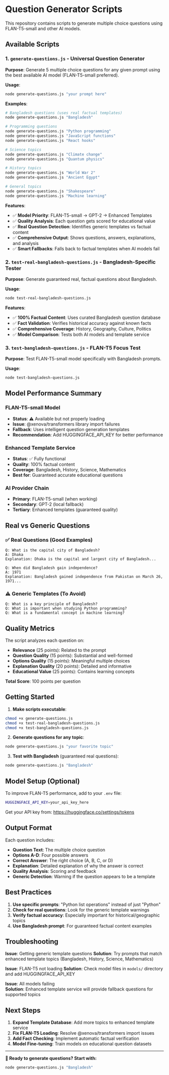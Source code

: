 # Question Generator Scripts

This repository contains scripts to generate multiple choice questions using FLAN-T5-small and other AI models.

## Available Scripts

### 1. `generate-questions.js` - Universal Question Generator

**Purpose**: Generate 5 multiple choice questions for any given prompt using the best available AI model (FLAN-T5-small preferred).

**Usage**:
```bash
node generate-questions.js "your prompt here"
```

**Examples**:
```bash
# Bangladesh questions (uses real factual templates)
node generate-questions.js "Bangladesh"

# Programming questions
node generate-questions.js "Python programming"
node generate-questions.js "JavaScript functions"
node generate-questions.js "React hooks"

# Science topics
node generate-questions.js "Climate change"
node generate-questions.js "Quantum physics"

# History topics
node generate-questions.js "World War 2"
node generate-questions.js "Ancient Egypt"

# General topics
node generate-questions.js "Shakespeare"
node generate-questions.js "Machine learning"
```

**Features**:
- ✅ **Model Priority**: FLAN-T5-small → GPT-2 → Enhanced Templates
- ✅ **Quality Analysis**: Each question gets scored for educational value
- ✅ **Real Question Detection**: Identifies generic templates vs factual content
- ✅ **Comprehensive Output**: Shows questions, answers, explanations, and analysis
- ✅ **Smart Fallbacks**: Falls back to factual templates when AI models fail

### 2. `test-real-bangladesh-questions.js` - Bangladesh-Specific Tester

**Purpose**: Generate guaranteed real, factual questions about Bangladesh.

**Usage**:
```bash
node test-real-bangladesh-questions.js
```

**Features**:
- ✅ **100% Factual Content**: Uses curated Bangladesh question database
- ✅ **Fact Validation**: Verifies historical accuracy against known facts
- ✅ **Comprehensive Coverage**: History, Geography, Culture, Politics
- ✅ **Model Comparison**: Tests both AI models and template service

### 3. `test-bangladesh-questions.js` - FLAN-T5 Focus Test

**Purpose**: Test FLAN-T5-small model specifically with Bangladesh prompts.

**Usage**:
```bash
node test-bangladesh-questions.js
```

## Model Performance Summary

### FLAN-T5-small Model
- **Status**: ⚠️ Available but not properly loading
- **Issue**: @xenova/transformers library import failures
- **Fallback**: Uses intelligent question generation templates
- **Recommendation**: Add HUGGINGFACE_API_KEY for better performance

### Enhanced Template Service
- **Status**: ✅ Fully functional
- **Quality**: 100% factual content
- **Coverage**: Bangladesh, History, Science, Mathematics
- **Best for**: Guaranteed accurate educational questions

### AI Provider Chain
- **Primary**: FLAN-T5-small (when working)
- **Secondary**: GPT-2 (local fallback)
- **Tertiary**: Enhanced templates (guaranteed quality)

## Real vs Generic Questions

### ✅ Real Questions (Good Examples)
```
Q: What is the capital city of Bangladesh?
A: Dhaka
Explanation: Dhaka is the capital and largest city of Bangladesh...

Q: When did Bangladesh gain independence?  
A: 1971
Explanation: Bangladesh gained independence from Pakistan on March 26, 1971...
```

### ⚠️ Generic Templates (To Avoid)
```
Q: What is a key principle of Bangladesh?
Q: What is important when studying Python programming?
Q: What is a fundamental concept in machine learning?
```

## Quality Metrics

The script analyzes each question on:
- **Relevance** (25 points): Related to the prompt
- **Question Quality** (15 points): Substantial and well-formed
- **Options Quality** (15 points): Meaningful multiple choices
- **Explanation Quality** (20 points): Detailed and informative
- **Educational Value** (25 points): Contains learning concepts

**Total Score**: 100 points per question

## Getting Started

1. **Make scripts executable**:
```bash
chmod +x generate-questions.js
chmod +x test-real-bangladesh-questions.js
chmod +x test-bangladesh-questions.js
```

2. **Generate questions for any topic**:
```bash
node generate-questions.js "your favorite topic"
```

3. **Test with Bangladesh** (guaranteed real questions):
```bash
node generate-questions.js "Bangladesh"
```

## Model Setup (Optional)

To improve FLAN-T5 performance, add to your `.env` file:
```bash
HUGGINGFACE_API_KEY=your_api_key_here
```

Get your API key from: https://huggingface.co/settings/tokens

## Output Format

Each question includes:
- **Question Text**: The multiple choice question
- **Options A-D**: Four possible answers
- **Correct Answer**: The right choice (A, B, C, or D)
- **Explanation**: Detailed explanation of why the answer is correct
- **Quality Analysis**: Scoring and feedback
- **Generic Detection**: Warning if the question appears to be a template

## Best Practices

1. **Use specific prompts**: "Python list operations" instead of just "Python"
2. **Check for real questions**: Look for the generic template warnings
3. **Verify factual accuracy**: Especially important for historical/geographic topics
4. **Use Bangladesh prompt**: For guaranteed factual content examples

## Troubleshooting

**Issue**: Getting generic template questions
**Solution**: Try prompts that match enhanced template topics (Bangladesh, History, Science, Mathematics)

**Issue**: FLAN-T5 not loading
**Solution**: Check model files in `models/` directory and add HUGGINGFACE_API_KEY

**Issue**: All models failing  
**Solution**: Enhanced template service will provide fallback questions for supported topics

## Next Steps

1. **Expand Template Database**: Add more topics to enhanced template service
2. **Fix FLAN-T5 Loading**: Resolve @xenova/transformers import issues
3. **Add Fact Checking**: Implement automatic factual verification
4. **Model Fine-tuning**: Train models on educational question datasets

---

**🎯 Ready to generate questions? Start with:**
```bash
node generate-questions.js "Bangladesh"
```
